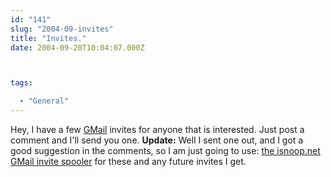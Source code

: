 ```yaml
---
id: "141"
slug: "2004-09-invites"
title: "Invites."
date: 2004-09-20T10:04:07.000Z



tags:

  - "General"
---
```

<div class="sqs-html-content">
  <p>Hey, I have a few <a href="http://gmail.google.com/">GMail</a> invites for anyone that is interested.  Just post a comment and I'll send you one.
<strong>Update:</strong> Well I sent one out, and I got a good suggestion in the comments, so I am just going to use: <a href="http://isnoop.net/gmailomatic.php">the isnoop.net GMail invite spooler</a> for these and any future invites I get.</p>
</div>
